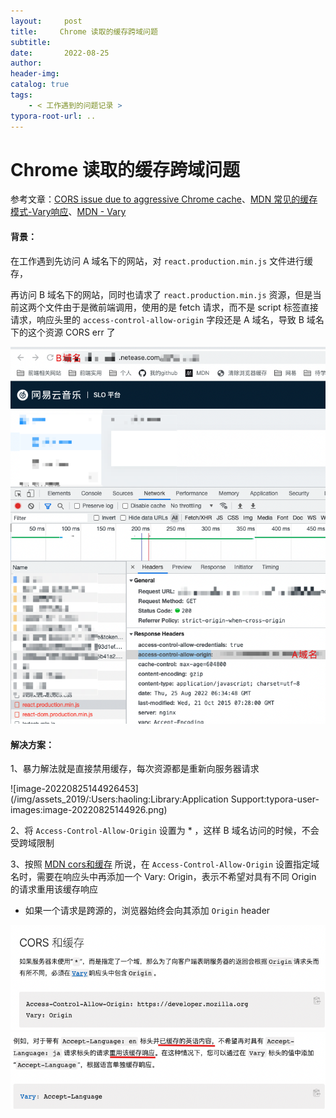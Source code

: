 ```yaml
---
layout:     post
title:     Chrome 读取的缓存跨域问题
subtitle:  
date:       2022-08-25
author:     
header-img: 
catalog: true
tags:
    - < 工作遇到的问题记录 >
typora-root-url: ..
---
```




# Chrome 读取的缓存跨域问题

参考文章：[CORS issue due to aggressive Chrome cache](https://blog.keul.it/chrome-cors-issue-due-to-cache/)、[MDN 常见的缓存模式-Vary响应](https://developer.mozilla.org/zh-CN/docs/Web/HTTP/Caching#vary_%E5%93%8D%E5%BA%94)、[MDN - Vary](https://developer.mozilla.org/zh-CN/docs/Web/HTTP/Headers/Vary)

#### 背景：

在工作遇到先访问 A 域名下的网站，对  `react.production.min.js` 文件进行缓存，

再访问 B 域名下的网站，同时也请求了 `react.production.min.js` 资源，但是当前这两个文件由于是微前端调用，使用的是 fetch 请求，而不是 script 标签直接请求，响应头里的 `access-control-allow-origin` 字段还是 A 域名，导致 B 域名下的这个资源 CORS err 了

<img src="/img/assets_2019/:Users:haoling:Library:Application Support:typora-user-images:image-20220825144335803.png" alt="image-20220825144335803" style="zoom:80%;" />

#### 解决方案：

1、暴力解法就是直接禁用缓存，每次资源都是重新向服务器请求

![image-20220825144926453](/img/assets_2019/:Users:haoling:Library:Application Support:typora-user-images:image-20220825144926.png)

2、将 `Access-Control-Allow-Origin` 设置为 * ，这样 B 域名访问的时候，不会受跨域限制

3、按照 [MDN cors和缓存](https://developer.mozilla.org/zh-CN/docs/Web/HTTP/Headers/Access-Control-Allow-Origin#cors_%E5%92%8C%E7%BC%93%E5%AD%98) 所说，在 `Access-Control-Allow-Origin` 设置指定域名时，需要在响应头中再添加一个 Vary: Origin，表示不希望对具有不同 Origin 的请求重用该缓存响应

- 如果一个请求是跨源的，浏览器始终会向其添加 `Origin` header

<img src="/img/assets_2019/:Users:haoling:Library:Application Support:typora-user-images:image-20220825150418106.png" alt="image-20220825150418106" style="zoom:80%;" />

<img src="/img/assets_2019/:Users:haoling:Library:Application Support:typora-user-images:image-20220825145731931.png" alt="image-20220825145731931" style="zoom:80%;" />
